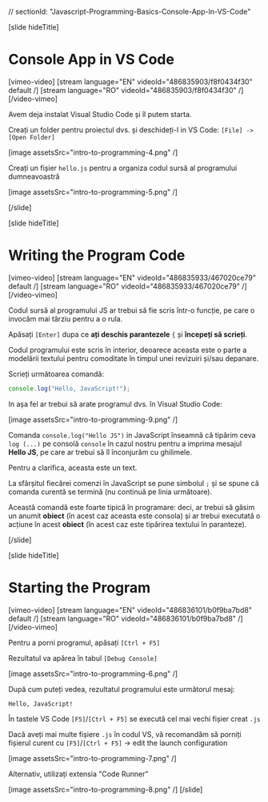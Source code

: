 // sectionId: "Javascript-Programming-Basics-Console-App-In-VS-Code"

[slide hideTitle]
# Console App in VS Code

[vimeo-video]
[stream language="EN" videoId="486835903/f8f0434f30" default /]
[stream language="RO" videoId="486835903/f8f0434f30"  /]
[/video-vimeo]

Avem deja instalat Visual Studio Code și îl putem starta.

Creați un folder pentru proiectul dvs. și deschideți-l in VS Code:
`[File] -> [Open Folder]`

[image assetsSrc="intro-to-programming-4.png" /]

Creați un fișier `hello.js` pentru a organiza codul sursă al programului dumneavoastră

[image assetsSrc="intro-to-programming-5.png" /]

[/slide]

[slide hideTitle]
# Writing the Program Code

[vimeo-video]
[stream language="EN" videoId="486835933/467020ce79" default /]
[stream language="RO" videoId="486835933/467020ce79"  /]
[/video-vimeo]

Codul sursă al programului JS ar trebui să fie scris într-o funcție, pe care o invocăm mai târziu
 pentru a o rula.

Apăsați `[Enter]` dupa ce **ați deschis parantezele** `{` și  **începeți să scrieți**.

Codul programului este scris în interior, deoarece aceasta este o parte a modelării textului pentru comoditate în timpul unei revizuiri și/sau depanare.

Scrieți următoarea comandă:

```js
console.log("Hello, JavaScript!");
```

In așa fel ar trebui să arate programul dvs. în Visual Studio Code:

[image assetsSrc="intro-to-programming-9.png" /]

Comanda  `console.log("Hello JS")` in JavaScript înseamnă că tipărim ceva `log (...)` pe consolă `console` în cazul nostru pentru a imprima mesajul **Hello JS**, pe care ar trebui să îl înconjurăm cu ghilimele.

Pentru a clarifica, aceasta este un text.

La sfârșitul fiecărei comenzi în JavaScript se pune simbolul `;` și se spune că comanda curentă se termină (nu continuă pe linia următoare).

Această comandă este foarte tipică în programare: deci, ar trebui să găsim un anumit **obiect** (în acest caz aceasta este consola) și ar trebui executată o acțiune în acest **obiect** (în acest caz este tipărirea textului în paranteze).

[/slide]

[slide hideTitle]
# Starting the Program

[vimeo-video]
[stream language="EN" videoId="486836101/b0f9ba7bd8" default /]
[stream language="RO" videoId="486836101/b0f9ba7bd8"  /]
[/video-vimeo]

Pentru a porni programul, apăsați `[Ctrl + F5]`

Rezultatul va apărea în tabul `[Debug Console]`

[image assetsSrc="intro-to-programming-6.png" /]

După cum puteți vedea, rezultatul programului este următorul mesaj:

```
Hello, JavaScript!
```

În tastele VS Code `[F5]`/`[Ctrl + F5]` se execută cel mai vechi fișier creat `.js`

Dacă aveți mai multe fișiere `.js` în codul VS, vă recomandăm să porniți fișierul curent cu `[F5]`/`[Ctrl + F5]` \-\> edit the launch configuration

[image assetsSrc="intro-to-programming-7.png" /]

Alternativ, utilizați extensia "Code Runner"

[image assetsSrc="intro-to-programming-8.png" /]
[/slide]

